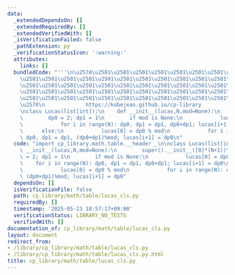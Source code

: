 ```yaml
---
data:
  _extendedDependsOn: []
  _extendedRequiredBy: []
  _extendedVerifiedWith: []
  _isVerificationFailed: false
  _pathExtension: py
  _verificationStatusIcon: ':warning:'
  attributes:
    links: []
  bundledCode: "'''\n\u257A\u2501\u2501\u2501\u2501\u2501\u2501\u2501\u2501\u2501\u2501\
    \u2501\u2501\u2501\u2501\u2501\u2501\u2501\u2501\u2501\u2501\u2501\u2501\u2501\
    \u2501\u2501\u2501\u2501\u2501\u2501\u2501\u2501\u2501\u2501\u2501\u2501\u2501\
    \u2501\u2501\u2501\u2501\u2501\u2501\u2501\u2501\u2501\u2501\u2501\u2501\u2501\
    \u2501\u2501\u2501\u2501\u2501\u2501\u2501\u2501\u2501\u2501\u2501\u2501\u2501\
    \u2578\n             https://kobejean.github.io/cp-library               \n'''\n\
    \nclass Lucas(list[int]):\n    def __init__(lucas,N,mod=None):\n        super().__init__([0]*(N+1))\n\
    \        dp0 = 2; dp1 = 1\n        if mod is None:\n            lucas[0] = dp0\n\
    \            for i in range(N): dp0, dp1 = dp1, dp0+dp1; lucas[i+1] = dp0\n  \
    \      else:\n            lucas[0] = dp0 % mod\n            for i in range(N):\
    \ dp0, dp1 = dp1, (dp0+dp1)%mod; lucas[i+1] = dp0\n"
  code: "import cp_library.math.table.__header__\n\nclass Lucas(list[int]):\n    def\
    \ __init__(lucas,N,mod=None):\n        super().__init__([0]*(N+1))\n        dp0\
    \ = 2; dp1 = 1\n        if mod is None:\n            lucas[0] = dp0\n        \
    \    for i in range(N): dp0, dp1 = dp1, dp0+dp1; lucas[i+1] = dp0\n        else:\n\
    \            lucas[0] = dp0 % mod\n            for i in range(N): dp0, dp1 = dp1,\
    \ (dp0+dp1)%mod; lucas[i+1] = dp0"
  dependsOn: []
  isVerificationFile: false
  path: cp_library/math/table/lucas_cls.py
  requiredBy: []
  timestamp: '2025-05-23 18:57:17+09:00'
  verificationStatus: LIBRARY_NO_TESTS
  verifiedWith: []
documentation_of: cp_library/math/table/lucas_cls.py
layout: document
redirect_from:
- /library/cp_library/math/table/lucas_cls.py
- /library/cp_library/math/table/lucas_cls.py.html
title: cp_library/math/table/lucas_cls.py
---
```


